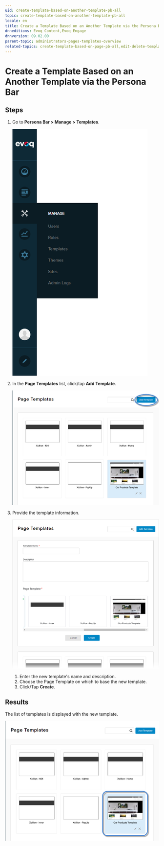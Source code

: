 ```yaml
---
uid: create-template-based-on-another-template-pb-all
topic: create-template-based-on-another-template-pb-all
locale: en
title: Create a Template Based on an Another Template via the Persona Bar
dnneditions: Evoq Content,Evoq Engage
dnnversion: 09.02.00
parent-topic: administrators-pages-templates-overview
related-topics: create-template-based-on-page-pb-all,edit-delete-template-pb-all,restore-deleted-templates,purge-deleted-templates
---
```


# Create a Template Based on an Another Template via the Persona Bar

## Steps

1.  Go to **Persona Bar \> Manage \> Templates**.
    
    ![Persona Bar > Manage > Templates](/images/scr-pbar-host-Manage-E91.png)
    
2.  In the **Page Templates** list, click/tap **Add Template**.
    
      
    
    ![In Page Templates, click/tap Add Template.](/images/scr-pb-PageTemplates-AddTemplate.png)
    
      
    
3.  Provide the template information.
    
      
    
    ![Enter template name and description. Choose the Page Template to base on. Click/Tap Create.](/images/scr-pb-PageTemplates-Create.png)
    
      
    
    1.  Enter the new template's name and description.
    2.  Choose the Page Template on which to base the new template.
    3.  Click/Tap **Create**.

## Results

The list of templates is displayed with the new template.

  

![List of templates including the new template.](/images/scr-pb-PageTemplates-NewTemplate.png)